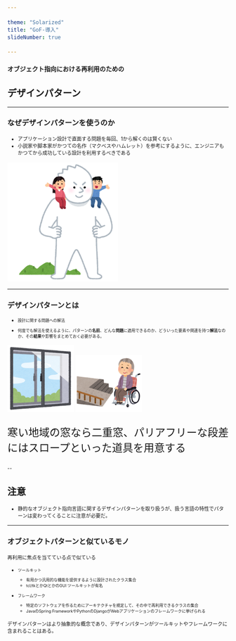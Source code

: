 ```yaml
---

theme: "Solarized"
title: "GoF-導入"
slideNumber: true

---
```

<style type="text/css"> p,li { font-size:0.8em;text-align:left; }
</style>

#### オブジェクト指向における再利用のための
## デザインパターン

---

### なぜデザインパターンを使うのか
- アプリケーション設計で直面する問題を毎回、1から解くのは賢くない
- 小説家や脚本家がかつての名作（マクベスやハムレット）を参考にするように、エンジニアもかつてから成功している設計を利用するべきである

<img src="./Images/巨人の肩に立つ.png" alt="巨人の肩に立つ" width="50%" height="40%" style="border:none;box-shadow:none;">

---

### デザインパターンとは
- 設計に関する問題への解法

- 何度でも解法を使えるように、パターンの**名前**、どんな**問題**に適用できるのか、どういった要素や関連を持つ**解法**なのか、その**結果**や影響をまとめておく必要がある。

<div>
<img src="./Images/二重窓.png" alt="二重窓" width="30%" height="20%" style="border:none;box-shadow:none;">
<img src="./Images/スロープ.png" alt="スロープ" width="30%" height="20%" style="border:none;box-shadow:none;">
</div>
<p style="font-size: 24px;">寒い地域の窓なら二重窓、パリアフリーな段差にはスロープといった道具を用意する</p>

--

## 注意
- 静的なオブジェクト指向言語に関するデザインパターンを取り扱うが、扱う言語の特性でパターンは変わってくることに注意が必要だ。

---

### オブジェクトパターンと似ているモノ

再利用に焦点を当てている点で似ている

- ツールキット
    - 有用かつ汎用的な機能を提供するように設計されたクラス集合
    - tcl/tkとかQtとかのGUI ツールキットが有名

- フレームワーク
    - 特定のソフトウェアを作るためにアーキテクチャを規定して、その中で再利用できるクラスの集合
    - JavaのSpring FrameworkやPythonのDjangoがWebアプリケーションのフレームワークに挙げられる
 
デザインパターンはより抽象的な概念であり、デザインパターンがツールキットやフレームワークに含まれることはある。